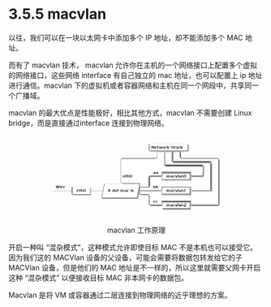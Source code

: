 # 3.5.5 macvlan

以往，我们可以在一块以太网卡中添加多个 IP 地址，却不能添加多个 MAC 地址。

而有了 macvlan 技术，
macvlan 允许你在主机的一个网络接口上配置多个虚拟的网络接口，这些网络 interface 有自己独立的 mac 地址，也可以配置上 ip 地址进行通信。macvlan 下的虚拟机或者容器网络和主机在同一个网段中，共享同一个广播域。

macvlan 的最大优点是性能极好，相比其他方式，macvlan 不需要创建 Linux bridge，而是直接通过interface 连接到物理网络。


<div  align="center">
  <img src="../assets/macvlan.png" width = "350"  align=center />
  <p>macvlan 工作原理</p>
</div>

开启一种叫 “混杂模式”，这种模式允许即使目标 MAC 不是本机也可以接受它。因为我们这的 MACVlan 设备的父设备，可能会需要将数据包转发给它的子 MACVlan 设备，但是他们的 MAC 地址是不一样的，所以这里就需要父网卡开启这种 “混杂模式” 以便接收目标 MAC 非本网卡的数据包。


Macvlan 是将 VM 或容器通过二层连接到物理网络的近乎理想的方案。